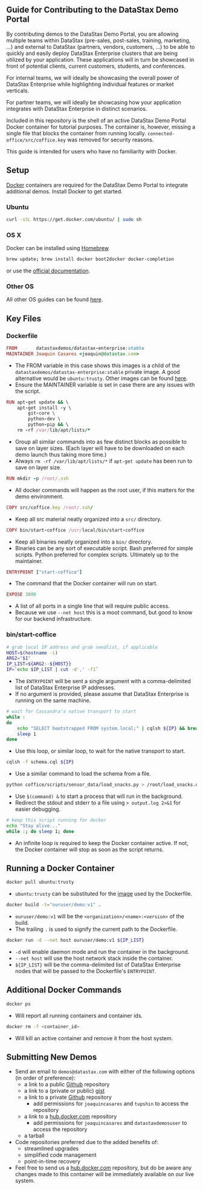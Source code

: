 ## Guide for Contributing to the DataStax Demo Portal

By contributing demos to the DataStax Demo Portal, you are allowing multiple
teams within DataStax (pre-sales, post-sales, training, marketing, ...) and
external to DataStax (partners, vendors, customers, ...) to be
able to quickly and easily deploy DataStax Enterprise clusters that are being
utilized by your application. These applications will in turn be showcased in
front of potential clients, current customers, students, and conferences.

For internal teams, we will ideally be showcasing the overall power
of DataStax Enterprise while highlighting individual features or market
verticals.

For partner teams, we will ideally be showcasing how your application
integrates with DataStax Enterprise in distinct scenarios.

Included in this repository is the shell of an active DataStax Demo Portal
Docker container for tutorial purposes. The container is, however, missing a
single file that blocks the container from
running locally. `connected-office/src/coffice.key` was removed for security
reasons.

This guide is intended for users who have no familiarity with Docker.

## Setup

[Docker](http://docker.com) containers are required for the DataStax Demo Portal
to integrate additional demos. Install Docker to get started.

### Ubuntu

```bash
curl -sSL https://get.docker.com/ubuntu/ | sudo sh
```
    
### OS X

Docker can be installed using [Homebrew](http://brew.sh/)
    
```bash
brew update; brew install docker boot2docker docker-completion
```
    
or use the [official documentation](https://docs.docker.com/installation/mac/).

### Other OS

All other OS guides can be found [here](http://docs.docker.com/installation/).


## Key Files

### Dockerfile

```ruby
FROM       datastaxdemos/datastax-enterprise:stable
MAINTAINER Joaquin Casares <joaquin@datastax.com>
```

* The FROM variable in this case shows this images is a child of the
`datastaxdemos/datastax-enterprise:stable` private image. A good alternative
would be `ubuntu:trusty`. Other images can be found
[here](https://registry.hub.docker.com/).
* Ensure the MAINTAINER variable is set in case there are any issues with the
script.

```ruby
RUN apt-get update && \
    apt-get install -y \
        git-core \
        python-dev \
        python-pip && \
    rm -rf /var/lib/apt/lists/*
```
    
* Group all similar commands into as few distinct blocks as possible to save on
layer sizes. (Each layer will have to be downloaded on each demo launch thus
taking more time.)
* Always `rm -rf /var/lib/apt/lists/*` if `apt-get update` has been run to
save on layer size.

```ruby
RUN mkdir -p /root/.ssh
```

* All docker commands will happen as the root user, if this matters for the demo
environment.

```ruby
COPY src/coffice.key /root/.ssh/
```

* Keep all src material neatly organized into a `src/` directory.

```ruby
COPY bin/start-coffice /usr/local/bin/start-coffice
```

* Keep all binaries neatly organized into a `bin/` directory.
* Binaries can be any sort of executable script. Bash preferred for simple
scripts. Python preferred for complex scripts. Ultimately up to the maintainer.

```ruby
ENTRYPOINT ["start-coffice"]
```

* The command that the Docker container will run on start.

```ruby
EXPOSE 3000
```

* A list of all ports in a single line that will require public access.
* Because we use `--net host` this is a moot command, but good to know for our
backend infrastructure.

### bin/start-coffice

```bash
# grab local IP address and grab seedlist, if applicable
HOST=$(hostname -i)
ARG2="$1"
IP_LIST=${ARG2:-${HOST}}
IP=`echo $IP_LIST | cut -d',' -f1`
```

* The `ENTRYPOINT` will be sent a single argument with a comma-delimited list of
DataStax Enterprise IP addresses.
* If no argument is provided, please assume that DataStax Enterprise is running
on the same machine.

```bash
# wait for Cassandra's native transport to start
while :
do
    echo "SELECT bootstrapped FROM system.local;" | cqlsh ${IP} && break
    sleep 1
done
```
    
* Use this loop, or similar loop, to wait for the native transport to start.

```bash
cqlsh -f schema.cql ${IP}
```

* Use a similar command to load the schema from a file.

```bash
python coffice/scripts/sensor_data/load_snacks.py > /root/load_snacks.out 2>&1 &
```

* Use `$(command) &` to start a process that will run in the
background.
* Redirect the stdout and stderr to a file using `> output.log 2>&1` for easier
debugging.

```bash
# keep this script running for docker
echo "Stay alive..."
while :; do sleep 1; done
```

* An infinite loop is required to keep the Docker container active. If not, the
Docker container will stop as soon as the script returns.

## Running a Docker Container

```bash
docker pull ubuntu:trusty
```

* `ubuntu:trusty` can be substituted for the
[image](https://registry.hub.docker.com/) used by the Dockerfile.

```bash
docker build -t="ouruser/demo:v1" .
```

* `ouruser/demo:v1` will be the `<organization>/<name>:<version>` of the build.
* The trailing `.` is used to signify the current path to the Dockerfile.

```bash
docker run -d --net host ouruser/demo:v1 ${IP_LIST}
```

* `-d` will enable daemon mode and run the container in the background.
* `--net host` will use the host network stack inside the container.
* `${IP_LIST}` will be the comma-delimited list of DataStax Enterprise nodes
that will be passed to the Dockerfile's `ENTRYPOINT`.

## Additional Docker Commands

```bash
docker ps
```

* Will report all running containers and container ids.

```bash
docker rm -f <container_id>
```

* Will kill an active container and remove it from the host system.

## Submitting New Demos

* Send an email to `demos@datastax.com` with either of the following options
(in order of preference):
    * a link to a public [Github](http://github.com) repository
    * a link to a (private or public) [gist](https://gist.github.com/)
    * a link to a private [Github](http://github.com) repository
        * add permissions for `joaquincasares` and `tupshin` to access the
        repository
    * a link to a [hub.docker.com](http://hub.docker.com) repository
        * add permissions for `joaquincasares` and `datastaxdemosuser` to access
        the repository
    * a tarball
* Code repositories preferred due to the added benefits of:
    * streamlined upgrades
    * simplified code management
    * point-in-time recovery
* Feel free to send us a [hub.docker.com](http://hub.docker.com) repository,
but do be aware any changes made to this container will be immediately 
available on our live system.
